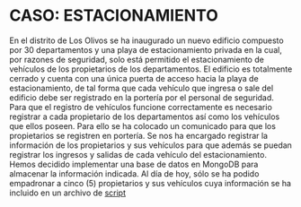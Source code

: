 # CASO: ESTACIONAMIENTO
En el distrito de Los Olivos se ha inaugurado un nuevo edificio compuesto por 30 departamentos y una playa de estacionamiento privada en la cual, por razones de seguridad, solo está permitido el estacionamiento de vehículos de los propietarios de los departamentos. El edificio es totalmente cerrado y cuenta con una única puerta de acceso hacia la playa de estacionamiento, de tal forma que cada vehículo que ingresa o sale del edificio debe ser registrado en la portería por el personal de seguridad.
Para que el registro de vehículos funcione correctamente es necesario registrar a cada propietario de los departamentos así como los vehículos que ellos poseen. Para ello se ha colocado un comunicado para que los propietarios se registren en portería.
Se nos ha encargado registrar la información de los propietarios y sus vehículos para que además se puedan registrar los ingresos y salidas de cada vehículo del estacionamiento.
Hemos decidido implementar una base de datos en MongoDB para almacenar la información indicada.
Al día de hoy, sólo se ha podido empadronar a cinco (5) propietarios y sus vehículos cuya información se ha incluido en un archivo de [script](estacionamiento.js)
